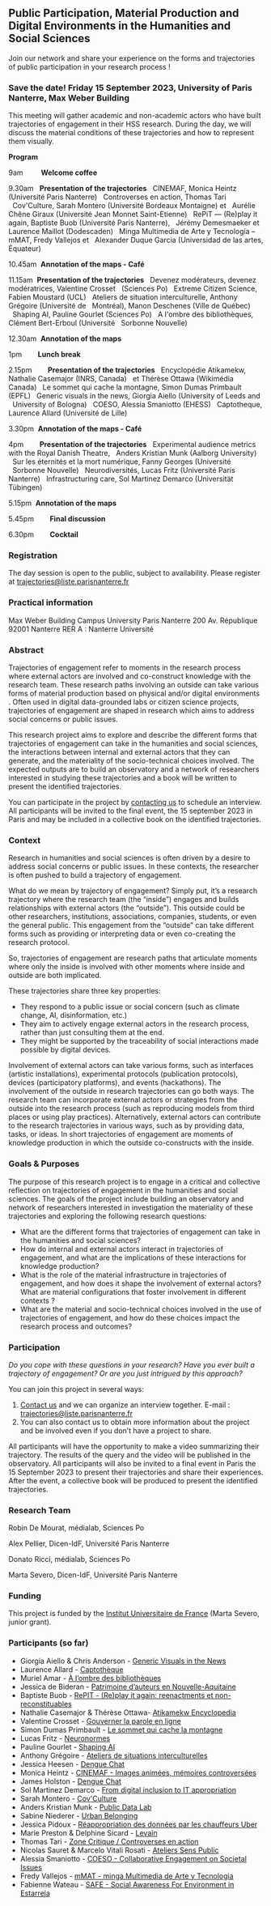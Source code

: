 ## Public Participation, Material Production and Digital Environments in the Humanities and Social Sciences 

Join our network and share your experience on the forms and trajectories of public participation in your research process !

### Save the date! Friday 15 September 2023, University of Paris Nanterre, Max Weber Building

This meeting will gather academic and non-academic actors who have built trajectories of engagement in their HSS research. During the day, we will discuss the material conditions of these trajectories and how to represent them visually.

**Program**

9am&nbsp; &nbsp; &nbsp; &nbsp;&nbsp;&nbsp;**Welcome coffee**

9.30am&nbsp;&nbsp; **Presentation of the trajectories**
&nbsp;&nbsp;CINEMAF, Monica Heintz (Université Paris Nanterre)
&nbsp;&nbsp;Controverses en action, Thomas Tari
&nbsp;&nbsp;Cov'Culture, Sarah Montero (Université Bordeaux Montaigne) et 
&nbsp;&nbsp;Aurélie Chêne Giraux (Université Jean Monnet Saint-Etienne)
&nbsp;&nbsp;RePiT — (Re)play it again, Baptiste Buob (Université Paris Nanterre),
&nbsp;&nbsp;Jérémy Demesmaeker et Laurence Maillot (Dodescaden)
&nbsp;&nbsp;Minga Multimedia de Arte y Tecnología – mMAT, Fredy Vallejos et
&nbsp;&nbsp;Alexander Duque Garcia (Universidad de las artes, Équateur)

10.45am&nbsp;&nbsp;**Annotation of the maps - Café**

11.15am&nbsp;&nbsp;**Presentation of the trajectories**
&nbsp;&nbsp;Devenez modérateurs, devenez modératrices, Valentine Crosset
&nbsp;&nbsp;(Sciences Po)
&nbsp;&nbsp;Extreme Citizen Science, Fabien Moustard (UCL)
&nbsp;&nbsp;Ateliers de situation interculturelle, Anthony Grégoire (Université de
&nbsp;&nbsp;Montréal), Manon Deschenes (Ville de Québec)
&nbsp;&nbsp;Shaping AI, Pauline Gourlet (Sciences Po)
&nbsp;&nbsp;A l'ombre des bibliothèques, Clément Bert-Erboul (Université
&nbsp;&nbsp;Sorbonne Nouvelle)

12.30am&nbsp;&nbsp;**Annotation of the maps**

1pm &nbsp;&nbsp; &nbsp; &nbsp;&nbsp;**Lunch break**

2.15pm&nbsp;&nbsp; &nbsp; &nbsp;&nbsp;     **Presentation of the trajectories**
&nbsp;&nbsp;Encyclopédie Atikamekw, Nathalie Casemajor (INRS, Canada)
&nbsp;&nbsp;et Thérèse Ottawa (Wikimédia Canada)
&nbsp;&nbsp;Le sommet qui cache la montagne, Simon Dumas Primbault (EPFL)
&nbsp;&nbsp;Generic visuals in the news, Giorgia Aiello (University of Leeds and
&nbsp;&nbsp;University of Bologna)
&nbsp;&nbsp;COESO, Alessia Smaniotto (EHESS)
&nbsp;&nbsp;Captotheque, Laurence Allard (Université de Lille)

3.30pm&nbsp;&nbsp;**Annotation of the maps - Café**

4pm&nbsp;&nbsp; &nbsp; &nbsp;&nbsp;     **Presentation of the trajectories**
&nbsp;&nbsp;Experimental audience metrics with the Royal Danish Theatre,
&nbsp;&nbsp;Anders Kristian Munk (Aalborg University)
&nbsp;&nbsp;Sur les éternités et la mort numérique, Fanny Georges (Université
&nbsp;&nbsp;Sorbonne Nouvelle)
&nbsp;&nbsp;Neurodiversités, Lucas Fritz (Université Paris Nanterre)
&nbsp;&nbsp;Infrastructuring care, Sol Martinez Demarco (Universität Tübingen)

5.15pm&nbsp;&nbsp;**Annotation of the maps**

5.45pm &nbsp; &nbsp; &nbsp;&nbsp;&nbsp;**Final discussion**

6.30pm &nbsp; &nbsp; &nbsp;&nbsp;&nbsp;**Cocktail**

### Registration

The day session is open to the public, subject to availability. Please register at <trajectories@liste.parisnanterre.fr>

### Practical information

Max Weber Building
Campus University Paris Nanterre
200 Av. République
92001 Nanterre
RER A : Nanterre Université

### Abstract

Trajectories of engagement refer to moments in the research process where external actors are involved and co-construct knowledge with the research team. These research paths involving an outside can take various forms of material production based on physical and/or digital environments . Often used in digital data-grounded labs or citizen science projects, trajectories of engagement are shaped in research which aims to address social concerns or public issues. 

This research project aims to explore and describe the different forms that trajectories of engagement can take in the humanities and social sciences, the interactions between internal and external actors that they can generate, and the materiality of the socio-technical choices involved. The expected outputs are to build an observatory and a network of researchers interested in studying these trajectories and a book will be written to present the identified trajectories.

You  can participate in the project by [contacting us](mailto:trajectories@liste.parisnanterre.fr) to schedule an interview. All participants will be invited to the final event, the 15 september 2023 in Paris and may be included in a collective book on the identified trajectories.

### Context

Research in humanities and social sciences is often driven by a desire to address social concerns or public issues. In these contexts, the researcher is often pushed to build a trajectory of engagement.

What do we mean by trajectory of engagement? Simply put, it’s a research trajectory where the research team (the “inside”) engages and builds relationships with external actors (the “outside”). This outside could be other researchers, institutions, associations, companies, students, or even the general public. This engagement from the “outside” can take different forms such as providing or interpreting data or even co-creating the research protocol.

So, trajectories of engagement are research paths that articulate moments where only the inside is involved with other moments where inside and outside are both implicated.

These trajectories share three key properties:

* They respond to a public issue or social concern (such as climate change, AI, disinformation, etc.)
* They aim to actively engage external actors in the research process, rather than just consulting them at the end.
* They might be  supported by the traceability of social interactions made possible by digital devices.

Involvement of external actors can take various forms, such as interfaces (artistic installations), experimental protocols (publication protocols), devices (participatory platforms), and events (hackathons). The involvement of the outside in research trajectories can go both ways. The research team can incorporate external actors or strategies from the outside into the research process (such as reproducing models from third places or using play practices). Alternatively, external actors can contribute to the research trajectories in various ways, such as by providing data, tasks, or ideas. In short trajectories of engagement are moments of knowledge production in which the outside co-constructs with the inside.

### Goals & Purposes

The purpose of this research project is to engage in a critical and collective reflection  on trajectories of engagement in the humanities and social sciences. The goals of the project include building an observatory and network of researchers interested in investigation the materiality of these trajectories and exploring the following research questions:

* What are the different forms that trajectories of engagement can take in the humanities and social sciences?
* How do internal and external actors interact in trajectories of engagement, and what are the implications of these interactions for knowledge production?
* What is the role of the material infrastructure in trajectories of engagement, and how does it shape the involvement of external actors? What are material configurations that foster involvement in different contexts ? 
* What are the material and socio-technical choices involved in the use of trajectories of engagement, and how do these choices impact the research process and outcomes?

### Participation

*Do you cope with these questions in your research? Have you ever built a trajectory of engagement? Or are you just intrigued by this approach?*

You can join this project in several ways:

1. [Contact us](mailto:trajectories@liste.parisnanterre.fr) and we can organize an interview together. E-mail : trajectories@liste.parisnanterre.fr
2. You can also contact us to obtain more information about the project and be involved even if you don’t have a project to share.

All participants will have the opportunity to make a video summarizing their trajectory. The results of the query and the video will be published in the observatory. All participants will also be invited to a final event in Paris the 15 September 2023 to present their trajectories and share their experiences. After the event, a collective book will be produced to present the identified trajectories.

### Research Team

Robin De Mourat, médialab, Sciences Po

Alex Pellier, Dicen-IdF, Université Paris Nanterre

Donato Ricci, médialab, Sciences Po

Marta Severo, Dicen-IdF, Université Paris Nanterre

### Funding

This project is funded by the [Institut Universitaire de France](https://www.iufrance.fr/) (Marta Severo, junior grant).

### Participants (so far)

* Giorgia Aiello & Chris Anderson - [Generic Visuals in the News](https://genericvisuals.leeds.ac.uk/)
* Laurence Allard - [Captothèque](https://aircitizen.org/wiki/doku.php?id=start:captotheque)
* Muriel Amar - [À l’ombre des bibliothèques](https://books.openedition.org/pressesenssib/16389?lang=fr)
* Jessica de Bideran - [Patrimoine d’auteurs en Nouvelle-Aquitaine](https://hal.science/hal-03561530)
* Baptiste Buob - [RePIT - (Re)play it again: reenactments et non-reconstituables ](https://lesc-cnrs.fr/fr/projets/480-RePit)
* Nathalie Casemajor & Thérèse Ottawa- [Atikamekw Encyclopedia](https://diff.wikimedia.org/fr/2017/05/15/creer-dune-encyclopedie-atikamekw-a-partir-de-zero/)
* Valentine Crosset - [Gouverner la parole en ligne](https://medialab.sciencespo.fr/activites/gouverner-la-parole-en-ligne/)
* Simon Dumas Primbault - [Le sommet qui cache la montagne](https://montbuet.net/archives/view/)
* Lucas Fritz - [Neuronormes](https://eur-artec.fr/projets/neuronormes/)
* Pauline Gourlet - [Shaping AI](https://www.shapingai.org/)
* Anthony Grégoire - [Ateliers de situations interculturelles](https://labrri.net/de-lethnographie-indirecte-a-une-approche-collaborative-les-ateliers-de-situations-interculturelles-au-dela-de-la-pandemie-de-covid-19-une-presentation-de-bob-white-et-dant/)
* Jessica Heesen - [Dengue Chat](https://www.jamesholston.com/denguechat)
* Monica Heintz - [CINEMAF - Images animées, mémoires controversées](http://passes-present.eu/fr/images-animees-memoires-controversees-44293)
* James Holston - [Dengue Chat](https://www.jamesholston.com/denguechat)
* Sol Martinez Demarco - [From digital inclusion to IT appropriation](https://www.budrich-journals.de/index.php/gender/article/view/41780)
* Sarah Montero - [Cov'Culture](https://www.u-bordeaux-montaigne.fr/fr/actualites/recherche/essai-de-construction-et-de-transformation-collective.html)
* Anders Kristian Munk - [Public Data Lab](https://publicdatalab.org/)
* Sabine Niederer - [Urban Belonging](https://urbanbelonging.com/)
* Jessica Pidoux - [Réappropriation des données par les chauffeurs Uber](https://digipower.academy/fr/experience/uber-driver)
* Marie Preston & Delphine Sicard - [Levain](https://marie-preston.com/fr/Projets/Levain__2021-2022)
* Thomas Tari - [Zone Critique / Controverses en action](https://medialab.sciencespo.fr/activites/zone-critique-controverses-en-action/)
* Nicolas Sauret & Marcelo Vitali Rosati - [Ateliers Sens Public](https://ateliers.sens-public.org/)
* Alessia Smaniotto - [COESO - Collaborative Engagement on Societal Issues](https://coeso.hypotheses.org/)
* Fredy Vallejos - [mMAT - minga Multimedia de Arte y Tecnologia ](https://mz14.uartes.edu.ec/inicio/lugares/centro-de-experimentacion-sonora/mmat/)
* Fabienne Wateau - [ SAFE - Social Awareness For Environment in Estarreja](https://lesc-cnrs.fr/fr/projets/287-safe-vve)
